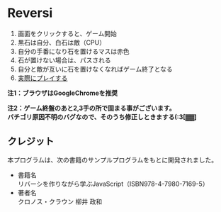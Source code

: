 # Reversi

1. 画面をクリックすると、ゲーム開始
2. 黒石は自分、白石は敵（CPU）
3. 自分の手番になり石を置けるマスは赤色
4. 石が置けない場合は、パスされる
5. 自分と敵が互いに石を置けなくなればゲーム終了となる
6. [実際にプレイする](https://imuradevelopment.github.io/Reversi/GAME/)

**注1：ブラウザはGoogleChromeを推奨**  

**注2：ゲーム終盤のあと2,3手の所で固まる事がございます。**  
**バチゴリ原因不明のバグなので、そのうち修正しときまする(:3[▓▓]**  

## クレジット

本プログラムは、次の書籍のサンプルプログラムをもとに開発されました。  
- 書籍名  
  リバーシを作りながら学ぶJavaScript（ISBN978-4-7980-7169-5）
- 著者名  
  クロノス・クラウン 柳井 政和
